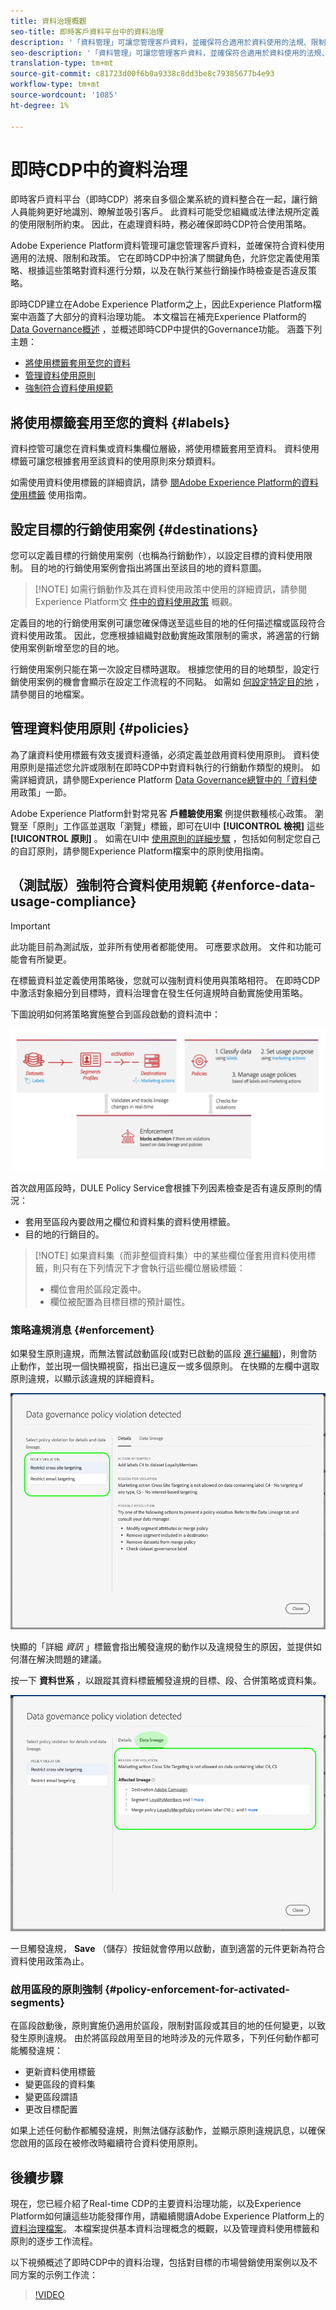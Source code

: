 ```yaml
---
title: 資料治理概觀
seo-title: 即時客戶資料平台中的資料治理
description: '「資料管理」可讓您管理客戶資料，並確保符合適用於資料使用的法規、限制和政策。 '
seo-description: '「資料管理」可讓您管理客戶資料，並確保符合適用於資料使用的法規、限制和政策。 '
translation-type: tm+mt
source-git-commit: c81723d00f6b0a9338c8dd3be8c79385677b4e93
workflow-type: tm+mt
source-wordcount: '1085'
ht-degree: 1%

---
```



# 即時CDP中的資料治理

即時客戶資料平台（即時CDP）將來自多個企業系統的資料整合在一起，讓行銷人員能夠更好地識別、瞭解並吸引客戶。 此資料可能受您組織或法律法規所定義的使用限制所約束。 因此，在處理資料時，務必確保即時CDP符合使用策略。

Adobe Experience Platform資料管理可讓您管理客戶資料，並確保符合資料使用適用的法規、限制和政策。 它在即時CDP中扮演了關鍵角色，允許您定義使用策略、根據這些策略對資料進行分類，以及在執行某些行銷操作時檢查是否違反策略。

即時CDP建立在Adobe Experience Platform之上，因此Experience Platform檔案中涵蓋了大部分的資料治理功能。 本文檔旨在補充Experience Platform的 [Data Governance概述](../../data-governance/home.md) ，並概述即時CDP中提供的Governance功能。 涵蓋下列主題：

* [將使用標籤套用至您的資料](#labels)
* [管理資料使用原則](#policies)
* [強制符合資料使用規範](#enforcement)

## 將使用標籤套用至您的資料 {#labels}

資料控管可讓您在資料集或資料集欄位層級，將使用標籤套用至資料。 資料使用標籤可讓您根據套用至該資料的使用原則來分類資料。

如需使用資料使用標籤的詳細資訊，請參 [閱Adobe Experience Platform的資料使用標籤](../../data-governance/labels/overview.md) 使用指南。

## 設定目標的行銷使用案例 {#destinations}

您可以定義目標的行銷使用案例（也稱為行銷動作），以設定目標的資料使用限制。 目的地的行銷使用案例會指出將匯出至該目的地的資料意圖。

>[!NOTE] 如需行銷動作及其在資料使用政策中使用的詳細資訊，請參閱Experience Platform文 [件中的資料使用政策](../../data-governance/policies/overview.md) 概觀。

定義目的地的行銷使用案例可讓您確保傳送至這些目的地的任何描述檔或區段符合資料使用政策。 因此，您應根據組織對啟動實施政策限制的需求，將適當的行銷使用案例新增至您的目的地。

行銷使用案例只能在第一次設定目標時選取。 根據您使用的目的地類型，設定行銷使用案例的機會會顯示在設定工作流程的不同點。 如需如 [何設定特定目的地](../destinations/destinations-overview.md) ，請參閱目的地檔案。


## 管理資料使用原則 {#policies}

為了讓資料使用標籤有效支援資料遵循，必須定義並啟用資料使用原則。 資料使用原則是描述您允許或限制在即時CDP中對資料執行的行銷動作類型的規則。 如需詳細資訊，請參閱Experience Platform [Data Governance總覽中的「資料使](../../data-governance/home.md) 用政策」一節。

Adobe Experience Platform針對常見客 **戶體驗使用案** 例提供數種核心政策。 瀏覽至「原則」工作區並選取「瀏覽」標籤，即可在UI中 **[!UICONTROL 檢視]** 這些 **[!UICONTROL 原則]** 。 如需在UI中 [使用原則的詳細步驟](../../data-governance/policies/user-guide.md) ，包括如何制定您自己的自訂原則，請參閱Experience Platform檔案中的原則使用指南。

## （測試版）強制符合資料使用規範 {#enforce-data-usage-compliance}

>[!IMPORTANT]
>此功能目前為測試版，並非所有使用者都能使用。 可應要求啟用。 文件和功能可能會有所變更。

在標籤資料並定義使用策略後，您就可以強制資料使用與策略相符。 在即時CDP中激活對象細分到目標時，資料治理會在發生任何違規時自動實施使用策略。

下圖說明如何將策略實施整合到區段啟動的資料流中：

![](assets/enforcement-flow.png)

首次啟用區段時，DULE Policy Service會根據下列因素檢查是否有違反原則的情況：

* 套用至區段內要啟用之欄位和資料集的資料使用標籤。
* 目的地的行銷目的。

>[!NOTE] 如果資料集（而非整個資料集）中的某些欄位僅套用資料使用標籤，則只有在下列情況下才會執行這些欄位層級標籤：
>* 欄位會用於區段定義中。
>* 欄位被配置為目標目標的預計屬性。


### 策略違規消息 {#enforcement}

如果發生原則違規，而無法嘗試啟動區段(或對已啟動的區段 [進行編輯](#policy-enforcement-for-activated-segments))，則會防止動作，並出現一個快顯視窗，指出已違反一或多個原則。 在快顯的左欄中選取原則違規，以顯示該違規的詳細資料。

![](assets/violation-popover.png)

快顯的「詳細 *資訊* 」標籤會指出觸發違規的動作以及違規發生的原因，並提供如何潛在解決問題的建議。

按一下 **資料世系** ，以跟蹤其資料標籤觸發違規的目標、段、合併策略或資料集。

![](assets/data-lineage.png)

一旦觸發違規， **Save** （儲存）按鈕就會停用以啟動，直到適當的元件更新為符合資料使用政策為止。

### 啟用區段的原則強制 {#policy-enforcement-for-activated-segments}

在區段啟動後，原則實施仍適用於區段，限制對區段或其目的地的任何變更，以致發生原則違規。 由於將區段啟用至目的地時涉及的元件眾多，下列任何動作都可能觸發違規：

* 更新資料使用標籤
* 變更區段的資料集
* 變更區段謂語
* 更改目標配置

如果上述任何動作都觸發違規，則無法儲存該動作，並顯示原則違規訊息，以確保您啟用的區段在被修改時繼續符合資料使用原則。

## 後續步驟

現在，您已經介紹了Real-time CDP的主要資料治理功能，以及Experience Platform如何讓這些功能發揮作用，請繼續閱讀Adobe Experience Platform上的 [資料治理檔案](../../data-governance/home.md)。 本檔案提供基本資料治理概念的概觀，以及管理資料使用標籤和原則的逐步工作流程。

以下視頻概述了即時CDP中的資料治理，包括對目標的市場營銷使用案例以及不同方案的示例工作流：

>[!VIDEO](https://video.tv.adobe.com/v/33631?quality=12&learn=on)